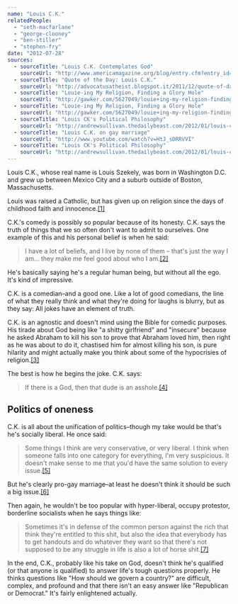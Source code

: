```yaml
---
name: "Louis C.K."
relatedPeople:
  - "seth-macfarlane"
  - "george-clooney"
  - "ben-stiller"
  - "stephen-fry"
date: "2012-07-28"
sources:
  - sourceTitle: "Louis C.K. Contemplates God"
    sourceUrl: "http://www.americamagazine.org/blog/entry.cfm?entry_id=3294"
  - sourceTitle: "Quote of the Day: Louis C.K."
    sourceUrl: "http://advocatusatheist.blogspot.it/2011/12/quote-of-day-louis-ck.html"
  - sourceTitle: "Louie-ing My Religion, Finding a Glory Hole"
    sourceUrl: "http://gawker.com/5627049/louie+ing-my-religion-finding-a-glory-hole"
  - sourceTitle: "Louie-ing My Religion, Finding a Glory Hole"
    sourceUrl: "http://gawker.com/5627049/louie+ing-my-religion-finding-a-glory-hole"
  - sourceTitle: "Louis CK's Political Philosophy"
    sourceUrl: "http://andrewsullivan.thedailybeast.com/2012/01/louis-cks-political-philosophy.html"
  - sourceTitle: "Louis C.K. on gay marriage"
    sourceUrl: "http://www.youtube.com/watch?v=HtJ_sDRRVVI"
  - sourceTitle: "Louis CK's Political Philosophy"
    sourceUrl: "http://andrewsullivan.thedailybeast.com/2012/01/louis-cks-political-philosophy.html"
---
```


Louis C.K., whose real name is Louis Szekely, was born in Washington D.C. and grew up between Mexico City and a suburb outside of Boston, Massachusetts.

Louis was raised a Catholic, but has given up on religion since the days of childhood faith and innocence.<a class="source-citation" href="http://www.americamagazine.org/blog/entry.cfm?entry_id=3294" title="Louis C.K. Contemplates God">[1]</a>

C.K.'s comedy is possibly so popular because of its honesty. C.K. says the truth of things that we so often don't want to admit to ourselves. One example of this and his personal belief is when he said:

>I have a lot of beliefs, and I live by none of them – that's just the way I am… they make me feel good about who I am.<a class="source-citation" href="http://advocatusatheist.blogspot.it/2011/12/quote-of-day-louis-ck.html" title="Quote of the Day: Louis C.K.">[2]</a>

He's basically saying he's a regular human being, but without all the ego. It's kind of impressive.

C.K. is a comedian–and a good one. Like a lot of good comedians, the line of what they really think and what they're doing for laughs is blurry, but as they say: All jokes have an element of truth.

C.K. is an agnostic and doesn't mind using the Bible for comedic purposes. His tirade about God being like "a shitty girlfriend" and "insecure" because he asked Abraham to kill his son to prove that Abraham loved him, then right as he was about to do it, chastised him for almost killing his son, is pure hilarity and might actually make you think about some of the hypocrisies of religion.<a class="source-citation" href="http://gawker.com/5627049/louie+ing-my-religion-finding-a-glory-hole" title="Louie-ing My Religion, Finding a Glory Hole">[3]</a>

The best is how he begins the joke. C.K. says:

>If there is a God, then that dude is an asshole.<a class="source-citation" href="http://gawker.com/5627049/louie+ing-my-religion-finding-a-glory-hole" title="Louie-ing My Religion, Finding a Glory Hole">[4]</a>

## Politics of oneness

C.K. is all about the unification of politics–though my take would be that's he's socially liberal. He once said:

>Some things I think are very conservative, or very liberal. I think when someone falls into one category for everything, I'm very suspicious. It doesn't make sense to me that you'd have the same solution to every issue.<a class="source-citation" href="http://andrewsullivan.thedailybeast.com/2012/01/louis-cks-political-philosophy.html" title="Louis CK&apos;s Political Philosophy">[5]</a>

But he's clearly pro-gay marriage–at least he doesn't think it should be such a big issue.<a class="source-citation" href="http://www.youtube.com/watch?v=HtJ_sDRRVVI" title="Louis C.K. on gay marriage">[6]</a>

Then again, he wouldn't be too popular with hyper-liberal, occupy protestor, borderline socialists when he says things like:

>Sometimes it's in defense of the common person against the rich that think they're entitled to this shit, but also the idea that everybody has to get handouts and do whatever they want so that there's not supposed to be any struggle in life is also a lot of horse shit.<a class="source-citation" href="http://andrewsullivan.thedailybeast.com/2012/01/louis-cks-political-philosophy.html" title="Louis CK&apos;s Political Philosophy">[7]</a>

In the end, C.K., probably like his take on God, doesn't think he's qualified (or that anyone is qualified) to answer life's tough questions properly. He thinks questions like "How should we govern a country?" are difficult, complex, and profound and that there isn't an easy answer like "Republican or Democrat." It's fairly enlightened actually.